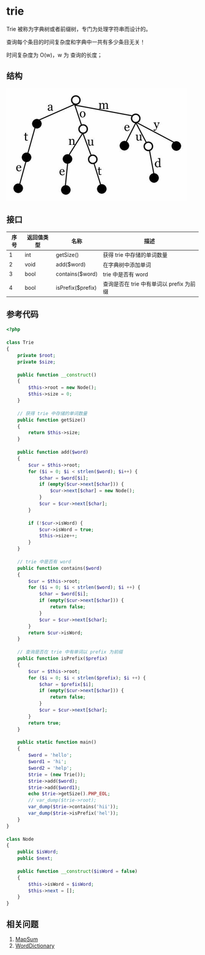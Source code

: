 # trie

Trie 被称为字典树或者前缀树，专门为处理字符串而设计的。

查询每个条目的时间复杂度和字典中一共有多少条目无关！

时间复杂度为 O(w)，w 为 查询的长度；

## 结构

![trie](./imgs/trie.jfif)

## 接口

|序号|返回值类型|名称|描述|
|----|----|----|----|
|1|int|getSize()|获得 trie 中存储的单词数量|
|2|void|add(\$word)|在字典树中添加单词|
|3|bool|contains(\$word)|trie 中是否有 word|
|4|bool|isPrefix(\$prefix)|查询是否在 trie 中有单词以 prefix 为前缀|

## 参考代码

```PHP
<?php

class Trie
{
    private $root;
    private $size;

    public function __construct()
    {
        $this->root = new Node();
        $this->size = 0;
    }

    // 获得 trie 中存储的单词数量
    public function getSize()
    {
        return $this->size;
    }

    public function add($word)
    {
        $cur = $this->root;
        for ($i = 0; $i < strlen($word); $i++) {
            $char = $word[$i];
            if (empty($cur->next[$char])) {
                $cur->next[$char] = new Node();
            } 
            $cur = $cur->next[$char];
        }

        if (!$cur->isWord) {
            $cur->isWord = true;
            $this->size++;
        }
    }

    // trie 中是否有 word
    public function contains($word)
    {
        $cur = $this->root;
        for ($i = 0; $i < strlen($word); $i ++) {
            $char = $word[$i];
            if (empty($cur->next[$char])) {
                return false;
            }
            $cur = $cur->next[$char];
        }
        return $cur->isWord;
    }

    // 查询是否在 trie 中有单词以 prefix 为前缀
    public function isPrefix($prefix)
    {
        $cur = $this->root;
        for ($i = 0; $i < strlen($prefix); $i ++) {
            $char = $prefix[$i];
            if (empty($cur->next[$char])) {
                return false;
            }
            $cur = $cur->next[$char];
        }
        return true;
    }

    public static function main()
    {
        $word = 'hello';
        $word1 = 'hi';
        $word2 = 'help';
        $trie = (new Trie());
        $trie->add($word);
        $trie->add($word1);
        echo $trie->getSize().PHP_EOL;
        // var_dump($trie->root);
        var_dump($trie->contains('hii'));
        var_dump($trie->isPrefix('hel'));
    }
}

class Node
{
    public $isWord;
    public $next;

    public function __construct($isWord = false)
    {
        $this->isWord = $isWord;
        $this->next = [];
    }
}
```

## 相关问题

1. [MapSum](https://leetcode.cn/problems/z1R5dt/)
2. [WordDictionary](https://leetcode.cn/problems/design-add-and-search-words-data-structure/)

